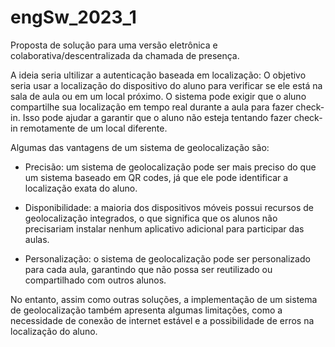 # engSw_2023_1
Proposta de solução para uma versão eletrônica e colaborativa/descentralizada da chamada de presença.

A ideia seria ultilizar a autenticação baseada em localização: O objetivo seria usar a localização do dispositivo do aluno para verificar se ele está na sala de aula ou em um local próximo. O sistema pode exigir que o aluno compartilhe sua localização em tempo real durante a aula para fazer check-in. Isso pode ajudar a garantir que o aluno não esteja tentando fazer check-in remotamente de um local diferente.

Algumas das vantagens de um sistema de geolocalização são:

* Precisão: um sistema de geolocalização pode ser mais preciso do que um sistema baseado em QR codes, já que ele pode identificar a localização exata do aluno.

* Disponibilidade: a maioria dos dispositivos móveis possui recursos de geolocalização integrados, o que significa que os alunos não precisariam instalar nenhum aplicativo adicional para participar das aulas.

* Personalização: o sistema de geolocalização pode ser personalizado para cada aula, garantindo que não possa ser reutilizado ou compartilhado com outros alunos.

No entanto, assim como outras soluções, a implementação de um sistema de geolocalização também apresenta algumas limitações, como a necessidade de conexão de internet estável e a possibilidade de erros na localização do aluno.
